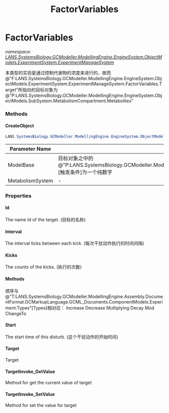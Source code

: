 ﻿---
title: FactorVariables
---

# FactorVariables
_namespace: [LANS.SystemsBiology.GCModeller.ModellingEngine.EngineSystem.ObjectModels.ExperimentSystem.ExperimentManageSystem](N-LANS.SystemsBiology.GCModeller.ModellingEngine.EngineSystem.ObjectModels.ExperimentSystem.ExperimentManageSystem.html)_

本类型的实验是通过控制代谢物的浓度来进行的，故而@"F:LANS.SystemsBiology.GCModeller.ModellingEngine.EngineSystem.ObjectModels.ExperimentSystem.ExperimentManageSystem.FactorVariables.Target"所指向的目标对象为@"P:LANS.SystemsBiology.GCModeller.ModellingEngine.EngineSystem.ObjectModels.SubSystem.MetabolismCompartment.Metabolites"



### Methods

#### CreateObject
```csharp
LANS.SystemsBiology.GCModeller.ModellingEngine.EngineSystem.ObjectModels.ExperimentSystem.ExperimentManageSystem.FactorVariables.CreateObject(LANS.SystemsBiology.GCModeller.ModellingEngine.Assembly.DocumentFormat.GCMarkupLanguage.GCML_Documents.ComponentModels.Experiment,LANS.SystemsBiology.GCModeller.ModellingEngine.EngineSystem.ObjectModels.SubSystem.MetabolismCompartment)
```


|Parameter Name|Remarks|
|--------------|-------|
|ModelBase|目标对象之中的@"P:LANS.SystemsBiology.GCModeller.ModellingEngine.Assembly.DocumentFormat.GCMarkupLanguage.GCML_Documents.ComponentModels.Experiment.TriggedCondition"[触发条件]为一个纯数字|
|MetabolismSystem|-|



### Properties

#### Id
The name Id of the target.
 (目标的名称)
#### Interval
The interval ticks between each kick.
 (每次干扰动作执行的时间间隔)
#### Kicks
The counts of the kicks.
 (执行的次数)
#### Methods
顺序与@"T:LANS.SystemsBiology.GCModeller.ModellingEngine.Assembly.DocumentFormat.GCMarkupLanguage.GCML_Documents.ComponentModels.Experiment.Types"[Types]相对应：
 Increase
 Decrease
 Multiplying
 Decay
 Mod
 ChangeTo
#### Start
The start time of this disturb.
 (这个干扰动作的开始时间)
#### Target
Target
#### TargetInvoke_GetValue
Method for get the current value of target
#### TargetInvoke_SetValue
Method for set the value for target
